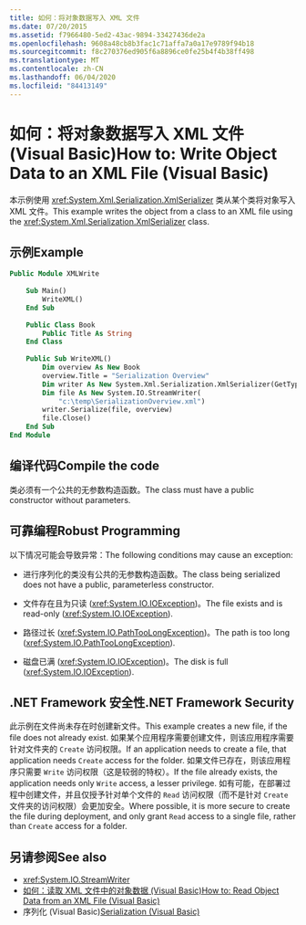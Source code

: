 ```yaml
---
title: 如何：将对象数据写入 XML 文件
ms.date: 07/20/2015
ms.assetid: f7966480-5ed2-43ac-9894-33427436de2a
ms.openlocfilehash: 9608a48cb8b3fac1c71affa7a0a17e9789f94b18
ms.sourcegitcommit: f8c270376ed905f6a8896ce0fe25b4f4b38ff498
ms.translationtype: MT
ms.contentlocale: zh-CN
ms.lasthandoff: 06/04/2020
ms.locfileid: "84413149"
---
```

# <a name="how-to-write-object-data-to-an-xml-file-visual-basic"></a><span data-ttu-id="f6a74-102">如何：将对象数据写入 XML 文件 (Visual Basic)</span><span class="sxs-lookup"><span data-stu-id="f6a74-102">How to: Write Object Data to an XML File (Visual Basic)</span></span>
<span data-ttu-id="f6a74-103">本示例使用 <xref:System.Xml.Serialization.XmlSerializer> 类从某个类将对象写入 XML 文件。</span><span class="sxs-lookup"><span data-stu-id="f6a74-103">This example writes the object from a class to an XML file using the <xref:System.Xml.Serialization.XmlSerializer> class.</span></span>  
  
## <a name="example"></a><span data-ttu-id="f6a74-104">示例</span><span class="sxs-lookup"><span data-stu-id="f6a74-104">Example</span></span>  
  
```vb  
Public Module XMLWrite  
  
    Sub Main()  
        WriteXML()  
    End Sub  
  
    Public Class Book  
        Public Title As String  
    End Class  
  
    Public Sub WriteXML()  
        Dim overview As New Book  
        overview.Title = "Serialization Overview"  
        Dim writer As New System.Xml.Serialization.XmlSerializer(GetType(Book))  
        Dim file As New System.IO.StreamWriter(  
            "c:\temp\SerializationOverview.xml")  
        writer.Serialize(file, overview)  
        file.Close()  
    End Sub  
End Module  
```  
  
## <a name="compile-the-code"></a><span data-ttu-id="f6a74-105">编译代码</span><span class="sxs-lookup"><span data-stu-id="f6a74-105">Compile the code</span></span>  
 <span data-ttu-id="f6a74-106">类必须有一个公共的无参数构造函数。</span><span class="sxs-lookup"><span data-stu-id="f6a74-106">The class must have a public constructor without parameters.</span></span>  
  
## <a name="robust-programming"></a><span data-ttu-id="f6a74-107">可靠编程</span><span class="sxs-lookup"><span data-stu-id="f6a74-107">Robust Programming</span></span>  
 <span data-ttu-id="f6a74-108">以下情况可能会导致异常：</span><span class="sxs-lookup"><span data-stu-id="f6a74-108">The following conditions may cause an exception:</span></span>  
  
- <span data-ttu-id="f6a74-109">进行序列化的类没有公共的无参数构造函数。</span><span class="sxs-lookup"><span data-stu-id="f6a74-109">The class being serialized does not have a public, parameterless constructor.</span></span>  
  
- <span data-ttu-id="f6a74-110">文件存在且为只读 (<xref:System.IO.IOException>)。</span><span class="sxs-lookup"><span data-stu-id="f6a74-110">The file exists and is read-only (<xref:System.IO.IOException>).</span></span>  
  
- <span data-ttu-id="f6a74-111">路径过长 (<xref:System.IO.PathTooLongException>)。</span><span class="sxs-lookup"><span data-stu-id="f6a74-111">The path is too long (<xref:System.IO.PathTooLongException>).</span></span>  
  
- <span data-ttu-id="f6a74-112">磁盘已满 (<xref:System.IO.IOException>)。</span><span class="sxs-lookup"><span data-stu-id="f6a74-112">The disk is full (<xref:System.IO.IOException>).</span></span>  
  
## <a name="net-framework-security"></a><span data-ttu-id="f6a74-113">.NET Framework 安全性</span><span class="sxs-lookup"><span data-stu-id="f6a74-113">.NET Framework Security</span></span>  
 <span data-ttu-id="f6a74-114">此示例在文件尚未存在时创建新文件。</span><span class="sxs-lookup"><span data-stu-id="f6a74-114">This example creates a new file, if the file does not already exist.</span></span> <span data-ttu-id="f6a74-115">如果某个应用程序需要创建文件，则该应用程序需要针对文件夹的 `Create` 访问权限。</span><span class="sxs-lookup"><span data-stu-id="f6a74-115">If an application needs to create a file, that application needs `Create` access for the folder.</span></span> <span data-ttu-id="f6a74-116">如果文件已存在，则该应用程序只需要 `Write` 访问权限（这是较弱的特权）。</span><span class="sxs-lookup"><span data-stu-id="f6a74-116">If the file already exists, the application needs only `Write` access, a lesser privilege.</span></span> <span data-ttu-id="f6a74-117">如有可能，在部署过程中创建文件，并且仅授予针对单个文件的 `Read` 访问权限（而不是针对 `Create` 文件夹的访问权限）会更加安全。</span><span class="sxs-lookup"><span data-stu-id="f6a74-117">Where possible, it is more secure to create the file during deployment, and only grant `Read` access to a single file, rather than `Create` access for a folder.</span></span>  
  
## <a name="see-also"></a><span data-ttu-id="f6a74-118">另请参阅</span><span class="sxs-lookup"><span data-stu-id="f6a74-118">See also</span></span>

- <xref:System.IO.StreamWriter>
- [<span data-ttu-id="f6a74-119">如何：读取 XML 文件中的对象数据 (Visual Basic)</span><span class="sxs-lookup"><span data-stu-id="f6a74-119">How to: Read Object Data from an XML File (Visual Basic)</span></span>](how-to-read-object-data-from-an-xml-file.md)
- <span data-ttu-id="f6a74-120">序列化 (Visual Basic)[](index.md)</span><span class="sxs-lookup"><span data-stu-id="f6a74-120">[Serialization (Visual Basic)](index.md)</span></span>
